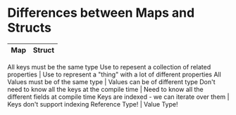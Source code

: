 # Differences between Maps and Structs

Map | Struct
---|---
All keys must be the same type 
Use to repesent a collection of related properties | Use to represent a "thing" with a lot of different properties
All Values must be of the same type | Values can be of different type
Don't need to know all the keys at the compile time | Need to know all the different fields at compile time
Keys are indexed - we can iterate over them | Keys don't support indexing
Reference Type! | Value Type!
